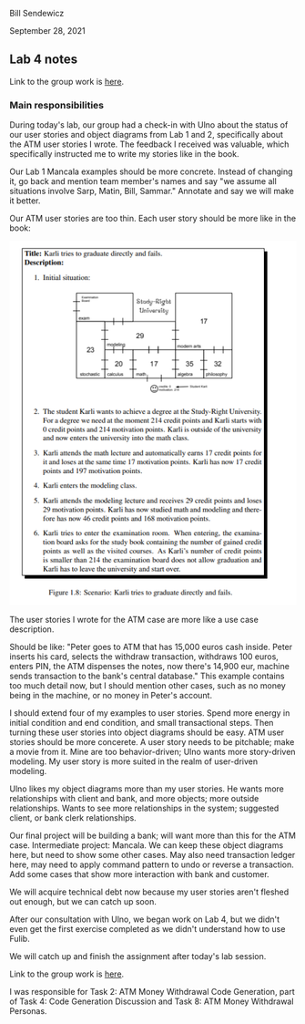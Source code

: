 Bill Sendewicz

September 28, 2021

## Lab 4 notes

Link to the group work is [here](lab-challenges/lab04/README.md).

### Main responsibilities

During today's lab, our group had a check-in with Ulno about the status of our user stories and object diagrams from Lab 1 and 2, specifically about the ATM user stories I wrote. The feedback I received was valuable, which specifically instructed me to write my stories like in the book.

Our Lab 1 Mancala examples should be more concrete. Instead of changing it, go back and mention team member's names and say "we assume all situations involve Sarp, Matin, Bill, Sammar." Annotate and  say we will make it better.

Our ATM user stories are too thin. Each user story should be more like in the book: 

![Textbook user stories](images/Textbook_User_Story.PNG)

The user stories I wrote for the ATM case are more like a use case description.

Should be like: 
"Peter goes to ATM that has 15,000 euros cash inside. Peter inserts his card, selects the withdraw transaction, withdraws 100 euros, enters PIN, the ATM dispenses the notes, now there's 14,900 eur, machine sends transaction to the bank's central database." This example contains too much detail now, but I should mention other cases, such as no money being in the machine, or no money in Peter's account.

I should extend four of my examples to user stories. Spend more energy in initial condition and end condition, and small transactional steps. Then turning these user stories into object diagrams should be easy. ATM user stories should be more concerete. A user story needs to be pitchable; make a movie from it. Mine are too behavior-driven; Ulno wants more story-driven modeling. My user story is more suited in the realm of user-driven modeling.

Ulno likes my object diagrams more than my user stories. He wants more relationships with client and bank, and more objects; more outside relationships. Wants to see more relationships in the system; suggested client, or bank clerk relationships.

Our final project will be building a bank; will want more than this for the ATM case. Intermediate project: Mancala. We can keep these object diagrams here, but need to show some other cases. May also need transaction ledger here, may need to apply command pattern to undo or reverse a transaction. Add some cases that show more interaction with bank and customer.

We will acquire technical debt now because my user stories aren't fleshed out enough, but we can catch up soon.

After our consultation with Ulno, we began work on Lab 4, but we didn't even get the first exercise completed as we didn't understand how to use Fulib.

We will catch up and finish the assignment after today's lab session.

Link to the group work is [here](lab-challenges/lab04/README.md).


I was responsible for Task 2: ATM Money Withdrawal Code Generation, part of Task 4: Code Generation Discussion and Task 8: ATM Money Withdrawal Personas.
